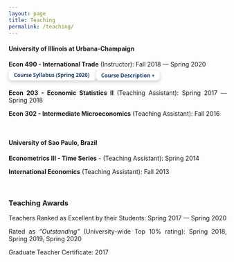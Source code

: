 ```yaml
---
layout: page
title: Teaching
permalink: /teaching/
---
```


<style>
   .button {
     border: none;
     color: white;
     padding: 8px 32px;
     text-align: center;
     text-decoration: none;
     display: inline-block;
     font-size: 16px;
     margin: 0px 0px;
     transition-duration: 0.4s;
     cursor: pointer;
}
   
 .button-1 {
  background-color: #FFFFFF;
  border: 0;
  border-radius: .5rem;
  box-sizing: border-box;
  color: #1f4071;
  font-family: "Inter var",ui-sans-serif,system-ui,-apple-system,system-ui,"Segoe UI",Roboto,"Helvetica Neue",Arial,"Noto Sans",sans-serif,"Apple Color Emoji","Segoe UI Emoji","Segoe UI Symbol","Noto Color Emoji";
  font-size: .75rem;
  font-weight: 600;
  line-height: 1rem;
  padding: .2rem .75rem;
  text-align: center;
  text-decoration: none #D1D5DB solid;
  text-decoration-thickness: auto;
  box-shadow: 0 3px 9px 0 rgba(0, 0, 0, 0.1), 0 3px 6px 3px rgba(0, 0, 0, 0.06);
  transition-duration: 0.4s;
  margin: 0px 0px;
  cursor: pointer;
  user-select: none;
  -webkit-user-select: none;
  touch-action: manipulation;
}

.button-1:hover {
  /* background-color: rgb(87,117,153);*/
  background-color: rgb(31, 64, 113);
  color: white;
}

.button-1:focus {
  outline: 2px solid transparent;
  outline-offset: 2px;
}

.button-1:focus-visible {
  box-shadow: none;
}
   
 .collapse{
  display:none
}

.collapse.in{
    display:block
  }

tr.collapse.in{
  display:table-row
}

tbody.collapse.in{
  display:table-row-group
}

.collapsing{
  position:relative;
  height:0;
  overflow:hidden;
  -webkit-transition-property:height,visibility;
  -o-transition-property:height,visibility;
  transition-property:height,visibility;
  -webkit-transition-duration:.35s;
  -o-transition-duration:.35s;
  transition-duration:.35s;
  -webkit-transition-timing-function:ease;
  -o-transition-timing-function:ease;
  transition-timing-function:ease
}
   
 p.ex1 {
  padding-top: 0em;
  padding-bottom: 0em;
  font-size:14px;
}
   
 a:link, a:visited {
  background-color: white;
  color: rgb(31, 64, 113);
  text-align: center;
  text-decoration: none;
}
</style>


#### University of Illinois at Urbana-Champaign

<p class="ex1" align="justify"> <b>Econ 490 - International Trade</b> (Instructor): Fall 2018 &mdash; Spring 2020<br> <a class="button-1" role="button" href="/files/Econ_490_International_Trade___Syllabus.pdf" target="_blank" style="line-height:35px; text-decoration: none">Course Syllabus (Spring 2020) <i class="fa fa-file-pdf-o"></i></a> <button role="button" class="button-1" data-toggle="collapse" data-target="#abs5">Course Description +</button>
  <div id="abs5" class="collapse">
    <div style="padding-left: 30px;">
   <p style="font-size:13px" align="justify">This course is about the causes and consequences of the international trade of goods, services, and production inputs. Throughout the course, we will cover the main topics related to international trade that are at the center of public debate.  This course is designed to teach students how to use critical thinking on international trade issues within formal economic frameworks. Students will learn to apply microeconomic theory to international trade issues discussed by policymakers and media outlets: What are the benefits and costs of international trade?  What are the effects of trade policies, such as tariffs and quotas? Should developing countries protect their domestic markets? What is the role of international institutions such as the World Trade Organization? What kind of products countries trade? What determines internationl trade patterns?</p>
  </div>
 </div></p>

<p class="ex1" align="justify"> <b>Econ 203 - Economic Statistics II</b> (Teaching Assistant): <font style="font-size:14px">Spring 2017 &mdash; Spring 2018</font> </p>

<p class="ex1" align="justify"> <b>Econ 302 - Intermediate Microeconomics</b> (Teaching Assistant): <font style="font-size:14px">Fall 2016</font> </p>

<br>

#### University of Sao Paulo, Brazil
<p class="ex1" align="justify"> <b>Econometrics III - Time Series</b> - (Teaching Assistant): <font style="font-size:14px">Spring 2014</font> </p>
<p class="ex1" align="justify"> <b>International Economics</b> (Teaching Assistant): <font style="font-size:14px">Fall 2013</font> </p>

<br>

### Teaching Awards
<p class="ex1" align="justify"> Teachers Ranked as Excellent by their Students: <font style="font-size:14px">Spring 2017 &mdash; Spring 2020</font> </p>
<p class="ex1" align="justify"> Rated as <em>“Outstanding”</em> (University-wide Top 10% rating): <font style="font-size:14px">Spring 2018, Spring 2019, Spring 2020</font> </p>
<p class="ex1" align="justify"> Graduate Teacher Certificate: <font style="font-size:14px">2017</font> </p>

